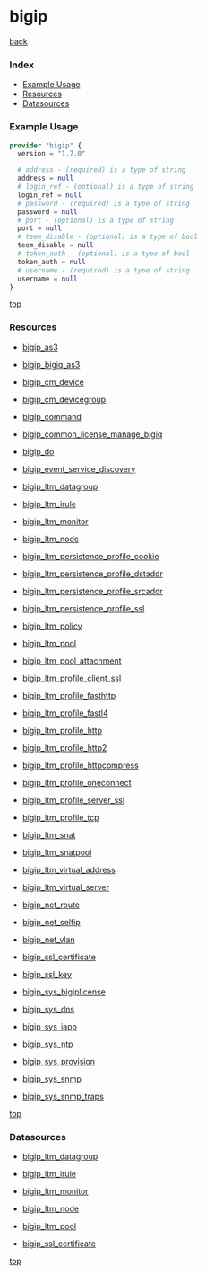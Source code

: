 # bigip

[back](../)

### Index

- [Example Usage](#example-usage)
- [Resources](#resources)
- [Datasources](#datasources)

### Example Usage

```terraform
provider "bigip" {
  version = "1.7.0"

  # address - (required) is a type of string
  address = null
  # login_ref - (optional) is a type of string
  login_ref = null
  # password - (required) is a type of string
  password = null
  # port - (optional) is a type of string
  port = null
  # teem_disable - (optional) is a type of bool
  teem_disable = null
  # token_auth - (optional) is a type of bool
  token_auth = null
  # username - (required) is a type of string
  username = null
}
```

[top](#index)

### Resources


- [bigip_as3](./r/bigip_as3.md)

- [bigip_bigiq_as3](./r/bigip_bigiq_as3.md)

- [bigip_cm_device](./r/bigip_cm_device.md)

- [bigip_cm_devicegroup](./r/bigip_cm_devicegroup.md)

- [bigip_command](./r/bigip_command.md)

- [bigip_common_license_manage_bigiq](./r/bigip_common_license_manage_bigiq.md)

- [bigip_do](./r/bigip_do.md)

- [bigip_event_service_discovery](./r/bigip_event_service_discovery.md)

- [bigip_ltm_datagroup](./r/bigip_ltm_datagroup.md)

- [bigip_ltm_irule](./r/bigip_ltm_irule.md)

- [bigip_ltm_monitor](./r/bigip_ltm_monitor.md)

- [bigip_ltm_node](./r/bigip_ltm_node.md)

- [bigip_ltm_persistence_profile_cookie](./r/bigip_ltm_persistence_profile_cookie.md)

- [bigip_ltm_persistence_profile_dstaddr](./r/bigip_ltm_persistence_profile_dstaddr.md)

- [bigip_ltm_persistence_profile_srcaddr](./r/bigip_ltm_persistence_profile_srcaddr.md)

- [bigip_ltm_persistence_profile_ssl](./r/bigip_ltm_persistence_profile_ssl.md)

- [bigip_ltm_policy](./r/bigip_ltm_policy.md)

- [bigip_ltm_pool](./r/bigip_ltm_pool.md)

- [bigip_ltm_pool_attachment](./r/bigip_ltm_pool_attachment.md)

- [bigip_ltm_profile_client_ssl](./r/bigip_ltm_profile_client_ssl.md)

- [bigip_ltm_profile_fasthttp](./r/bigip_ltm_profile_fasthttp.md)

- [bigip_ltm_profile_fastl4](./r/bigip_ltm_profile_fastl4.md)

- [bigip_ltm_profile_http](./r/bigip_ltm_profile_http.md)

- [bigip_ltm_profile_http2](./r/bigip_ltm_profile_http2.md)

- [bigip_ltm_profile_httpcompress](./r/bigip_ltm_profile_httpcompress.md)

- [bigip_ltm_profile_oneconnect](./r/bigip_ltm_profile_oneconnect.md)

- [bigip_ltm_profile_server_ssl](./r/bigip_ltm_profile_server_ssl.md)

- [bigip_ltm_profile_tcp](./r/bigip_ltm_profile_tcp.md)

- [bigip_ltm_snat](./r/bigip_ltm_snat.md)

- [bigip_ltm_snatpool](./r/bigip_ltm_snatpool.md)

- [bigip_ltm_virtual_address](./r/bigip_ltm_virtual_address.md)

- [bigip_ltm_virtual_server](./r/bigip_ltm_virtual_server.md)

- [bigip_net_route](./r/bigip_net_route.md)

- [bigip_net_selfip](./r/bigip_net_selfip.md)

- [bigip_net_vlan](./r/bigip_net_vlan.md)

- [bigip_ssl_certificate](./r/bigip_ssl_certificate.md)

- [bigip_ssl_key](./r/bigip_ssl_key.md)

- [bigip_sys_bigiplicense](./r/bigip_sys_bigiplicense.md)

- [bigip_sys_dns](./r/bigip_sys_dns.md)

- [bigip_sys_iapp](./r/bigip_sys_iapp.md)

- [bigip_sys_ntp](./r/bigip_sys_ntp.md)

- [bigip_sys_provision](./r/bigip_sys_provision.md)

- [bigip_sys_snmp](./r/bigip_sys_snmp.md)

- [bigip_sys_snmp_traps](./r/bigip_sys_snmp_traps.md)


[top](#index)

### Datasources


- [bigip_ltm_datagroup](./d/bigip_ltm_datagroup.md)

- [bigip_ltm_irule](./d/bigip_ltm_irule.md)

- [bigip_ltm_monitor](./d/bigip_ltm_monitor.md)

- [bigip_ltm_node](./d/bigip_ltm_node.md)

- [bigip_ltm_pool](./d/bigip_ltm_pool.md)

- [bigip_ssl_certificate](./d/bigip_ssl_certificate.md)


[top](#index)